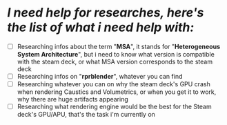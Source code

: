 # ***I need help for researches, here's the list of what i need help with:***

- [ ] Researching infos about the term "**MSA**", it stands for "**Heterogeneous System Architecture**", but i need to know what version is compatible with the steam deck, or what MSA version corresponds to the steam deck
- [ ] Researching infos on "**rprblender**", whatever you can find
- [ ] Researching whatever you can on why the steam deck's GPU crash when rendering Caustics and Volumetrics, or when you get it to work, why there are huge artifacts appearing
- [ ] Researching what rendering engine would be the best for the Steam deck's GPU/APU, that's the task i'm currently on

